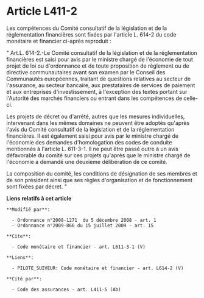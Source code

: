 # Article L411-2

Les compétences du Comité consultatif de la législation et de la réglementation financières sont fixées par l'article L.
614-2 du code monétaire et financier ci-après reproduit : 

"  Art.L. 614-2.-Le Comité consultatif de la législation et de la réglementation financières est saisi pour avis par le
ministre chargé de l'économie de tout projet de loi ou d'ordonnance et de toute proposition de règlement ou de directive
communautaires avant son examen par le Conseil des Communautés européennes, traitant de questions relatives au secteur de
l'assurance, au secteur bancaire, aux prestataires de services de paiement et aux entreprises d'investissement, à l'exception
des textes portant sur l'Autorité des marchés financiers ou entrant dans les compétences de celle-ci. 

Les projets de décret ou d'arrêté, autres que les mesures individuelles, intervenant dans les mêmes domaines ne peuvent être
adoptés qu'après l'avis du Comité consultatif de la législation et de la réglementation financières. Il est également saisi
pour avis par le ministre chargé de l'économie des demandes d'homologation des codes de conduite mentionnés à l'article L.
611-3-1. Il ne peut être passé outre à un avis défavorable du comité sur ces projets qu'après que le ministre chargé de
l'économie a demandé une deuxième délibération de ce comité. 

La composition du comité, les conditions de désignation de ses membres et de son président ainsi que ses règles
d'organisation et de fonctionnement sont fixées par décret. "

**Liens relatifs à cet article**

	**Modifié par**:

	  - Ordonnance n°2008-1271  du 5 décembre 2008 - art. 1
	  - Ordonnance n°2009-866 du 15 juillet 2009 - art. 15

	**Cite**:

	  - Code monétaire et financier - art. L611-3-1 (V)

	**Liens**:

	  - PILOTE_SUIVEUR: Code monétaire et financier - art. L614-2 (V)

	**Cité par**:

	  - Code des assurances - art. L411-5 (Ab)
